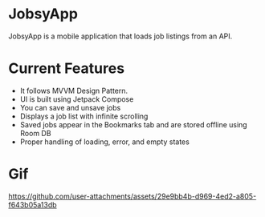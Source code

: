 # JobsyApp

JobsyApp is a mobile application that loads job listings from an API.

# Current Features

* It follows MVVM Design Pattern.
* UI is built using Jetpack Compose
* You can save and unsave jobs
* Displays a job list with infinite scrolling
* Saved jobs appear in the Bookmarks tab and are stored offline using Room DB
* Proper handling of loading, error, and empty states

# Gif
https://github.com/user-attachments/assets/29e9bb4b-d969-4ed2-a805-f643b05a13db


